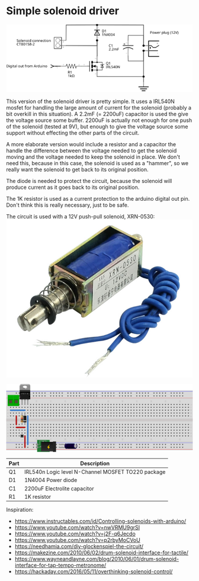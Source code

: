 # Simple solenoid driver

![](solenoid-driver_schema.svg)

This version of the solenoid driver is pretty simple. It uses a IRL540N mosfet for handling the large amount of current for the solenoid (probably a bit overkill in this situation). A 2.2mF (= 2200uF) capacitor is used the give the voltage source some buffer. 2200uF is actually not enough for one push of the solenoid (tested at 9V), but enough to give the voltage source some support without effecting the other parts of the circuit.

A more elaborate version would include a resistor and a capacitor the handle the difference between the voltage needed to get the solenoid moving and the voltage needed to keep the solenoid in place. We don't need this, because in this case, the solenoid is used as a "hammer", so we really want the solenoid to get back to its original position.

The diode is needed to protect the circuit, because the solenoid will produce current as it goes back to its original position.

The 1K resistor is used as a current protection to the arduino digital out pin. Don't think this is really necessary, just to be safe.

The circuit is used with a 12V push-pull solenoid, XRN-0530:
![](Push-pull-solenoid-12V.jpg)

![](solenoid-driver_bb.svg)

|Part|Description|
|----|-----------|
| Q1 | IRL540n Logic level N-Channel MOSFET TO220 package |
| D1 | 1N4004 Power diode |
| C1 | 2200uF Electrolite capacitor |
| R1 | 1K resistor |

Inspiration:

- https://www.instructables.com/id/Controlling-solenoids-with-arduino/
- https://www.youtube.com/watch?v=nwVRMU9grSI
- https://www.youtube.com/watch?v=j2F-q6Jecdo
- https://www.youtube.com/watch?v=p2rbyMoCVoU
- https://needhamia.com/diy-glockenspiel-the-circuit/
- https://makezine.com/2010/06/02/drum-solenoid-interface-for-tactile/
- https://www.wayneandlayne.com/blog/2010/06/01/drum-solenoid-interface-for-tap-tempo-metronome/
- https://hackaday.com/2016/05/11/overthinking-solenoid-control/
